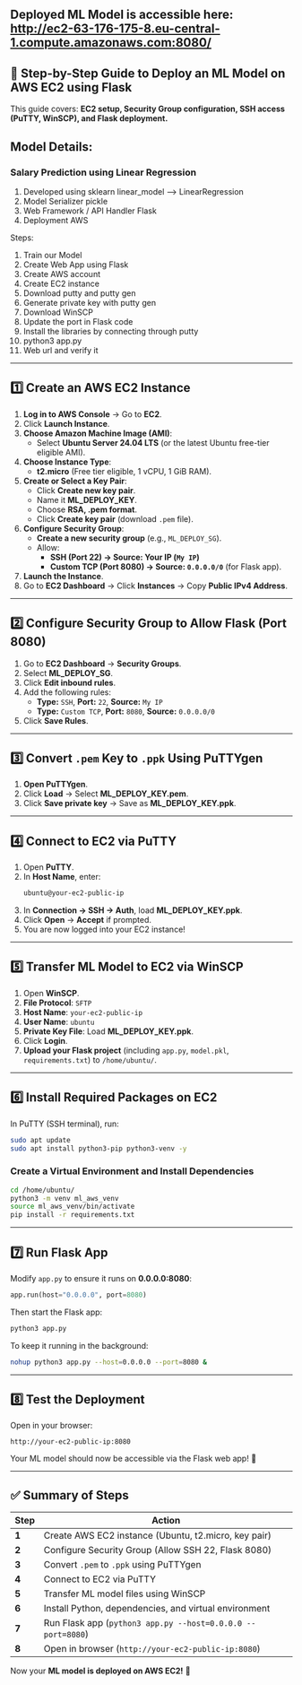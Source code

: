 ## Deployed ML Model is accessible here: http://ec2-63-176-175-8.eu-central-1.compute.amazonaws.com:8080/

## **🚀 Step-by-Step Guide to Deploy an ML Model on AWS EC2 using Flask**
This guide covers: **EC2 setup, Security Group configuration, SSH access (PuTTY, WinSCP), and Flask deployment.**

## Model Details:

### Salary Prediction using Linear Regression
1. Developed using sklearn
linear_model --> LinearRegression
2. Model Serializer
pickle
3. Web Framework / API Handler
Flask
4. Deployment
AWS

Steps:
1. Train our Model
2. Create Web App using Flask
3. Create AWS account
4. Create EC2 instance
5. Download putty and putty gen
6. Generate private key with putty gen
7. Download WinSCP
8. Update the port in Flask code
9. Install the libraries by connecting through putty
10. python3 app.py
11. Web url and verify it

---

## **1️⃣ Create an AWS EC2 Instance**
1. **Log in to AWS Console** → Go to **EC2**.
2. Click **Launch Instance**.
3. **Choose Amazon Machine Image (AMI)**:
   - Select **Ubuntu Server 24.04 LTS** (or the latest Ubuntu free-tier eligible AMI).
4. **Choose Instance Type**:
   - **t2.micro** (Free tier eligible, 1 vCPU, 1 GiB RAM).
5. **Create or Select a Key Pair**:
   - Click **Create new key pair**.
   - Name it **ML_DEPLOY_KEY**.
   - Choose **RSA, .pem format**.
   - Click **Create key pair** (download `.pem` file).
6. **Configure Security Group**:
   - **Create a new security group** (e.g., `ML_DEPLOY_SG`).
   - Allow:
     - **SSH (Port 22) → Source: Your IP (`My IP`)**
     - **Custom TCP (Port 8080) → Source: `0.0.0.0/0`** (for Flask app).
7. **Launch the Instance**.
8. Go to **EC2 Dashboard** → Click **Instances** → Copy **Public IPv4 Address**.

---

## **2️⃣ Configure Security Group to Allow Flask (Port 8080)**
1. Go to **EC2 Dashboard** → **Security Groups**.
2. Select **ML_DEPLOY_SG**.
3. Click **Edit inbound rules**.
4. Add the following rules:
   - **Type:** `SSH`, **Port:** `22`, **Source:** `My IP`
   - **Type:** `Custom TCP`, **Port:** `8080`, **Source:** `0.0.0.0/0`
5. Click **Save Rules**.

---

## **3️⃣ Convert `.pem` Key to `.ppk` Using PuTTYgen**
1. **Open PuTTYgen**.
2. Click **Load** → Select **ML_DEPLOY_KEY.pem**.
3. Click **Save private key** → Save as **ML_DEPLOY_KEY.ppk**.

---

## **4️⃣ Connect to EC2 via PuTTY**
1. Open **PuTTY**.
2. In **Host Name**, enter:
   ```bash
   ubuntu@your-ec2-public-ip
   ```
3. In **Connection → SSH → Auth**, load **ML_DEPLOY_KEY.ppk**.
4. Click **Open** → **Accept** if prompted.
5. You are now logged into your EC2 instance!

---

## **5️⃣ Transfer ML Model to EC2 via WinSCP**
1. Open **WinSCP**.
2. **File Protocol**: `SFTP`
3. **Host Name**: `your-ec2-public-ip`
4. **User Name**: `ubuntu`
5. **Private Key File**: Load **ML_DEPLOY_KEY.ppk**.
6. Click **Login**.
7. **Upload your Flask project** (including `app.py`, `model.pkl`, `requirements.txt`) to `/home/ubuntu/`.

---

## **6️⃣ Install Required Packages on EC2**
In PuTTY (SSH terminal), run:

```bash
sudo apt update
sudo apt install python3-pip python3-venv -y
```

### **Create a Virtual Environment and Install Dependencies**
```bash
cd /home/ubuntu/
python3 -m venv ml_aws_venv
source ml_aws_venv/bin/activate
pip install -r requirements.txt
```

---

## **7️⃣ Run Flask App**
Modify `app.py` to ensure it runs on **0.0.0.0:8080**:

```python
app.run(host="0.0.0.0", port=8080)
```

Then start the Flask app:
```bash
python3 app.py
```

To keep it running in the background:
```bash
nohup python3 app.py --host=0.0.0.0 --port=8080 &
```

---

## **8️⃣ Test the Deployment**
Open in your browser:
```
http://your-ec2-public-ip:8080
```
Your ML model should now be accessible via the Flask web app! 🚀

---

## **✅ Summary of Steps**
| Step | Action |
|------|--------|
| **1** | Create AWS EC2 instance (Ubuntu, t2.micro, key pair) |
| **2** | Configure Security Group (Allow SSH 22, Flask 8080) |
| **3** | Convert `.pem` to `.ppk` using PuTTYgen |
| **4** | Connect to EC2 via PuTTY |
| **5** | Transfer ML model files using WinSCP |
| **6** | Install Python, dependencies, and virtual environment |
| **7** | Run Flask app (`python3 app.py --host=0.0.0.0 --port=8080`) |
| **8** | Open in browser (`http://your-ec2-public-ip:8080`) |

Now your **ML model is deployed on AWS EC2!** 🎉
